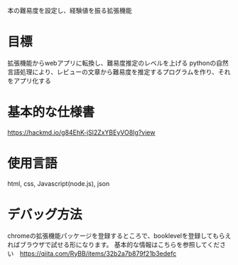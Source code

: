 本の難易度を設定し、経験値を振る拡張機能
# 目標
拡張機能からwebアプリに転換し、難易度推定のレベルを上げる
pythonの自然言語処理により、レビューの文章から難易度を推定するプログラムを作り、それをアプリ化する
# 基本的な仕様書
https://hackmd.io/g84EhK-jSl2ZxYBEyVO8Ig?view
# 使用言語
html, css, Javascript(node.js), json
# デバッグ方法
chromeの拡張機能パッケージを登録するところで、booklevelを登録してもらえればブラウザで試せる形になります。
基本的な情報はこちらを参照してください　https://qiita.com/RyBB/items/32b2a7b879f21b3edefc

